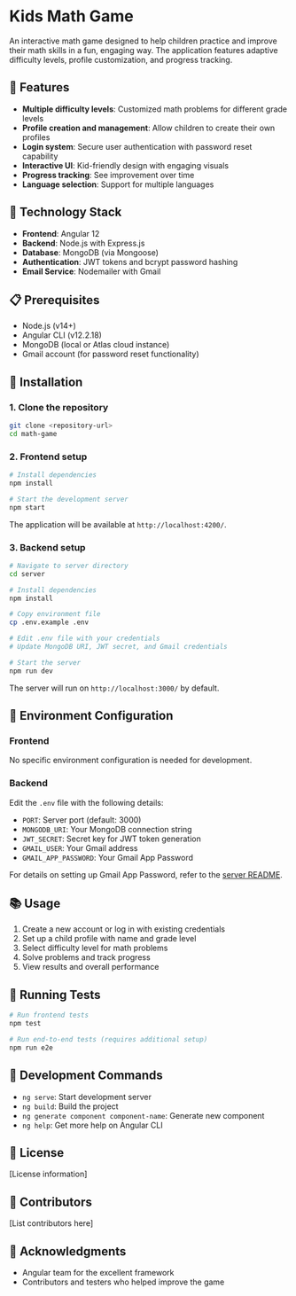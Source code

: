  # Kids Math Game

An interactive math game designed to help children practice and improve their math skills in a fun, engaging way. The application features adaptive difficulty levels, profile customization, and progress tracking.

## 🌟 Features

- **Multiple difficulty levels**: Customized math problems for different grade levels
- **Profile creation and management**: Allow children to create their own profiles
- **Login system**: Secure user authentication with password reset capability
- **Interactive UI**: Kid-friendly design with engaging visuals
- **Progress tracking**: See improvement over time
- **Language selection**: Support for multiple languages

## 🚀 Technology Stack

- **Frontend**: Angular 12
- **Backend**: Node.js with Express.js
- **Database**: MongoDB (via Mongoose)
- **Authentication**: JWT tokens and bcrypt password hashing
- **Email Service**: Nodemailer with Gmail

## 📋 Prerequisites

- Node.js (v14+)
- Angular CLI (v12.2.18)
- MongoDB (local or Atlas cloud instance)
- Gmail account (for password reset functionality)

## 🔧 Installation

### 1. Clone the repository

```bash
git clone <repository-url>
cd math-game
```

### 2. Frontend setup

```bash
# Install dependencies
npm install

# Start the development server
npm start
```

The application will be available at `http://localhost:4200/`.

### 3. Backend setup

```bash
# Navigate to server directory
cd server

# Install dependencies
npm install

# Copy environment file
cp .env.example .env

# Edit .env file with your credentials
# Update MongoDB URI, JWT secret, and Gmail credentials

# Start the server
npm run dev
```

The server will run on `http://localhost:3000/` by default.

## 📝 Environment Configuration

### Frontend

No specific environment configuration is needed for development.

### Backend

Edit the `.env` file with the following details:

- `PORT`: Server port (default: 3000)
- `MONGODB_URI`: Your MongoDB connection string
- `JWT_SECRET`: Secret key for JWT token generation
- `GMAIL_USER`: Your Gmail address
- `GMAIL_APP_PASSWORD`: Your Gmail App Password

For details on setting up Gmail App Password, refer to the [server README](./server/README.md).

## 📚 Usage

1. Create a new account or log in with existing credentials
2. Set up a child profile with name and grade level
3. Select difficulty level for math problems
4. Solve problems and track progress
5. View results and overall performance

## 🧪 Running Tests

```bash
# Run frontend tests
npm test

# Run end-to-end tests (requires additional setup)
npm run e2e
```

## 🔨 Development Commands

- `ng serve`: Start development server
- `ng build`: Build the project
- `ng generate component component-name`: Generate new component
- `ng help`: Get more help on Angular CLI

## 📄 License

[License information]

## 👥 Contributors

[List contributors here]

## 🙏 Acknowledgments

- Angular team for the excellent framework
- Contributors and testers who helped improve the game
